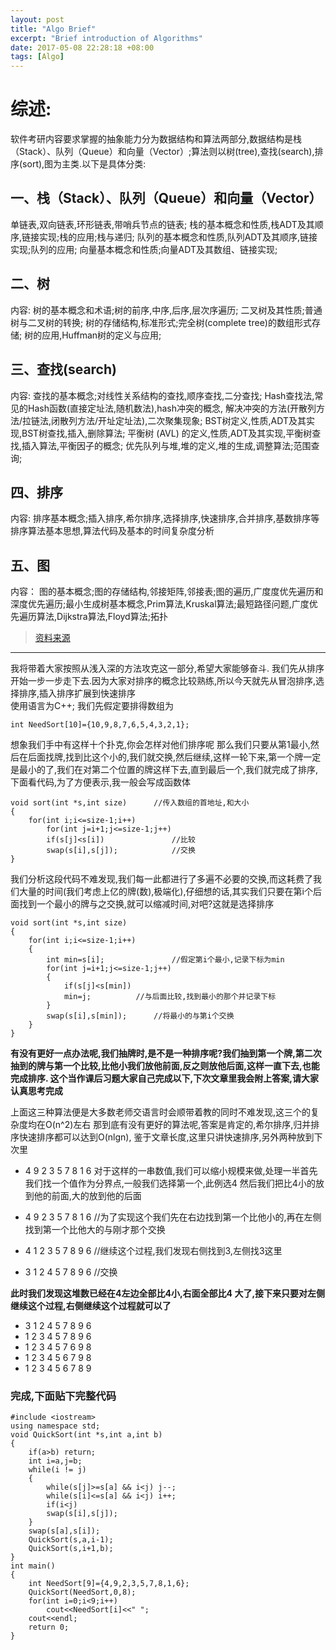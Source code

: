 ```yaml
---
layout: post
title: "Algo Brief"
excerpt: "Brief introduction of Algorithms"
date: 2017-05-08 22:28:18 +08:00
tags: [Algo]
---
```

# 综述:
软件考研内容要求掌握的抽象能力分为数据结构和算法两部分,数据结构是栈（Stack）、队列（Queue）和向量（Vector）;算法则以树(tree),查找(search),排序(sort),图为主类.以下是具体分类:

## 一、栈（Stack）、队列（Queue）和向量（Vector）

单链表,双向链表,环形链表,带哨兵节点的链表;
栈的基本概念和性质,栈ADT及其顺序,链接实现;栈的应用;栈与递归;
队列的基本概念和性质,队列ADT及其顺序,链接实现;队列的应用;
向量基本概念和性质;向量ADT及其数组、链接实现;

## 二、树

内容: 树的基本概念和术语;树的前序,中序,后序,层次序遍历;
二叉树及其性质;普通树与二叉树的转换;
树的存储结构,标准形式;完全树(complete tree)的数组形式存储;
树的应用,Huffman树的定义与应用;

## 三、查找(search)

内容: 查找的基本概念;对线性关系结构的查找,顺序查找,二分查找;
Hash查找法,常见的Hash函数(直接定址法,随机数法),hash冲突的概念, 解决冲突的方法(开散列方法/拉链法,闭散列方法/开址定址法),二次聚集现象;
BST树定义,性质,ADT及其实现,BST树查找,插入,删除算法;
平衡树 (AVL) 的定义,性质,ADT及其实现,平衡树查找,插入算法,平衡因子的概念;
优先队列与堆,堆的定义,堆的生成,调整算法;范围查询;

## 四、排序

内容: 排序基本概念;插入排序,希尔排序,选择排序,快速排序,合并排序,基数排序等排序算法基本思想,算法代码及基本的时间复杂度分析

## 五、图

内容： 图的基本概念;图的存储结构,邻接矩阵,邻接表;图的遍历,广度度优先遍历和深度优先遍历;最小生成树基本概念,Prim算法,Kruskal算法;最短路径问题,广度优先遍历算法,Dijkstra算法,Floyd算法;拓扑

>[资料来源](http://www.software.fudan.edu.cn/software/index.html#/dynamic/recruit/95)  

***

我将带着大家按照从浅入深的方法攻克这一部分,希望大家能够奋斗.
我们先从排序开始一步一步走下去.因为大家对排序的概念比较熟练,所以今天就先从冒泡排序,选择排序,插入排序扩展到快速排序  
使用语言为C++;
我们先假定要排得数组为 

	int NeedSort[10]={10,9,8,7,6,5,4,3,2,1};  

想象我们手中有这样十个扑克,你会怎样对他们排序呢
那么我们只要从第1最小,然后在后面找牌,找到比这个小的,我们就交换,然后继续,这样一轮下来,第一个牌一定是最小的了,我们在对第二个位置的牌这样下去,直到最后一个,我们就完成了排序,下面看代码,为了方便表示,我一般会写成函数体

	void sort(int *s,int size)		//传入数组的首地址,和大小
	{
		for(int i;i<=size-1;i++)		
			for(int j=i+1;j<=size-1;j++)
			if(s[j]<s[i])				//比较
			swap(s[i],s[j]);			//交换
	}

我们分析这段代码不难发现,我们每一此都进行了多遍不必要的交换,而这耗费了我们大量的时间(我们考虑上亿的牌(数),极端化),仔细想的话,其实我们只要在第i个后面找到一个最小的牌与之交换,就可以缩减时间,对吧?这就是选择排序

	void sort(int *s,int size)
	{
		for(int i;i<=size-1;i++)
		{
			int min=s[i];				//假定第i个最小,记录下标为min
			for(int j=i+1;j<=size-1;j++)
			{	
				if(s[j]<s[min])			
				min=j;			//与后面比较,找到最小的那个并记录下标
			}
			swap(s[i],s[min]);		//将最小的与第i个交换
		}
	}
	
**有没有更好一点办法呢,我们抽牌时,是不是一种排序呢?我们抽到第一个牌,第二次抽到的牌与第一个比较,比他小我们放他前面,反之则放他后面,这样一直下去,也能完成排序.
这个当作课后习题大家自己完成以下,下次文章里我会附上答案,请大家认真思考完成**

上面这三种算法便是大多数老师交语言时会顺带着教的同时不难发现,这三个的复杂度均在O(n^2)左右
那到底有没有更好的算法呢,答案是肯定的,希尔排序,归并排序快速排序都可以达到O(nlgn),
鉴于文章长度,这里只讲快速排序,另外两种放到下次里

* 4 9 2 3 5 7 8 1 6	
对于这样的一串数值,我们可以缩小规模来做,处理一半首先我们找一个值作为分界点,一般我们选择第一个,此例选4
然后我们把比4小的放到他的前面,大的放到他的后面

* 4 9 2 3 5 7 8 1 6	//为了实现这个我们先在右边找到第一个比他小的,再在左侧找到第一个比他大的与刚才那个交换
* 4 1 2 3 5 7 8 9 6	//继续这个过程,我们发现右侧找到3,左侧找3这里
* 3 1 2 4 5 7 8 9 6	//交换

**此时我们发现这堆数已经在4左边全部比4小,右面全部比4
大了,接下来只要对左侧继续这个过程,右侧继续这个过程就可以了**

* 3 1 2 4 5 7 8 9 6
* 1 2 3 4 5 7 8 9 6
* 1 2 3 4 5 7 6 9 8
* 1 2 3 4 5 6 7 9 8
* 1 2 3 4 5 6 7 8 9 

### 完成,下面贴下完整代码  

	#include <iostream>
	using namespace std;
	void QuickSort(int *s,int a,int b)
	{
		if(a>b)	return;
		int i=a,j=b;
		while(i != j)
		{	
			while(s[j]>=s[a] && i<j) j--;
			while(s[i]<=s[a] && i<j) i++;
			if(i<j)
			swap(s[i],s[j]);
		}
		swap(s[a],s[i]);	
		QuickSort(s,a,i-1);
		QuickSort(s,i+1,b);
	}
	int main()
	{	
		int NeedSort[9]={4,9,2,3,5,7,8,1,6};
		QuickSort(NeedSort,0,8);
		for(int i=0;i<9;i++)
			cout<<NeedSort[i]<<" ";
		cout<<endl;
		return 0;
	}


